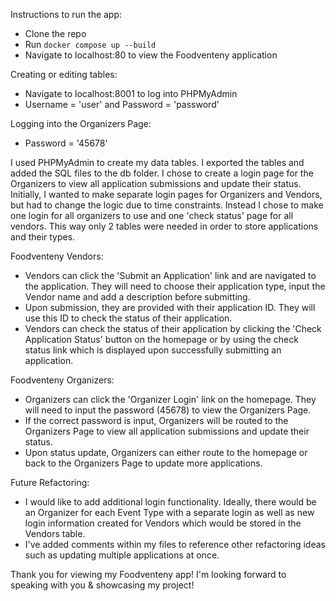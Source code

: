 Instructions to run the app:
- Clone the repo
- Run `docker compose up --build`
- Navigate to localhost:80 to view the Foodventeny application

Creating or editing tables:
- Navigate to localhost:8001 to log into PHPMyAdmin
- Username = 'user' and Password = 'password'

Logging into the Organizers Page:
- Password = '45678'

I used PHPMyAdmin to create my data tables. I exported the tables and added the SQL files to the db folder.
I chose to create a login page for the Organizers to view all application submissions and update their status.
Initially, I wanted to make separate login pages for Organizers and Vendors, but had to change the logic due to time constraints.
Instead I chose to make one login for all organizers to use and one 'check status' page for all vendors. This way only 2 tables
were needed in order to store applications and their types.

Foodventeny Vendors:
- Vendors can click the 'Submit an Application' link and are navigated to the application. They will need to choose their application type,
input the Vendor name and add a description before submitting.
- Upon submission, they are provided with their application ID. They will use this ID to check the status of their application.
- Vendors can check the status of their application by clicking the 'Check Application Status' button on the homepage or by using the check status
  link which is displayed upon successfully submitting an application.

Foodventeny Organizers:
- Organizers can click the 'Organizer Login' link on the homepage. They will need to input the password (45678) to view the Organizers Page.
- If the correct password is input, Organizers will be routed to the Organizers Page to view all application submissions and update their status.
- Upon status update, Organizers can either route to the homepage or back to the Organizers Page to update more applications.

Future Refactoring:
- I would like to add additional login functionality. Ideally, there would be an Organizer for each Event Type with a separate login as well as
  new login information created for Vendors which would be stored in the Vendors table.
- I've added comments within my files to reference other refactoring ideas such as updating multiple applications at once.

Thank you for viewing my Foodventeny app! I'm looking forward to speaking with you & showcasing my project!
